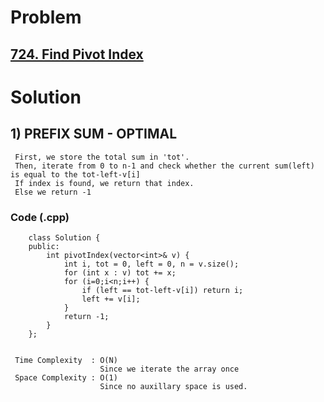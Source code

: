 # Problem

## [724. Find Pivot Index](https://leetcode.com/problems/find-pivot-index/)


# Solution 

## 1) PREFIX SUM - OPTIMAL

     First, we store the total sum in 'tot'.
     Then, iterate from 0 to n-1 and check whether the current sum(left) is equal to the tot-left-v[i]
     If index is found, we return that index.
     Else we return -1
       
       
   ### Code (.cpp)
   
        class Solution {
        public:
            int pivotIndex(vector<int>& v) {
                int i, tot = 0, left = 0, n = v.size();
                for (int x : v) tot += x;
                for (i=0;i<n;i++) {
                    if (left == tot-left-v[i]) return i;
                    left += v[i];
                }
                return -1;
            }
        };

     
     Time Complexity  : O(N) 
                        Since we iterate the array once
     Space Complexity : O(1)
                        Since no auxillary space is used.
        
